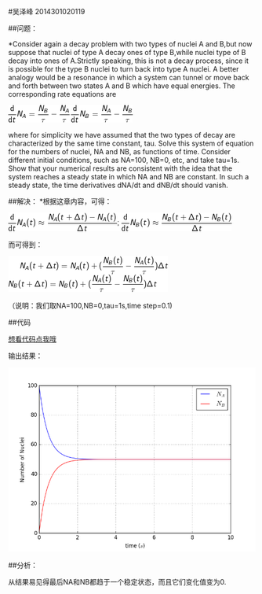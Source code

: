 
#吴泽峰  2014301020119


##问题：

*Consider again a decay problem with two types of nuclei A and B,but now suppose that nuclei of type A decay ones of type B,while 
nuclei type of B decay into ones of A.Strictly speaking, this is not a decay process, since it is possible for the type B nuclei to turn
back into type A nuclei. A better analogy would be a resonance in which a system can tunnel or move back and forth between two states A 
and B which have equal energies. The corresponding rate equations are

![](https://github.com/zefengWu/compuational_physics_N2014301020119/blob/master/CodeCogsEqn.png)

 where for simplicity we have assumed that the two types of decay are characterized by the same time constant, tau. Solve this system of
equation for the numbers of nuclei, NA and NB, as functions of time. Consider different initial conditions, such as NA=100, NB=0, etc,
and take tau=1s. Show that your numerical results are consistent with the idea that the system reaches a steady state in which NA and
NB are constant. In such a steady state, the time derivatives dNA/dt and dNB/dt should vanish.

##解决：
*根据这章内容，可得：

![](https://github.com/zefengWu/compuational_physics_N2014301020119/blob/master/1.png)
 
 而可得到：

![](https://github.com/zefengWu/compuational_physics_N2014301020119/blob/master/3.png)

（说明：我们取NA=100,NB=0,tau=1s,time step=0.1)

##代码

 [想看代码点我哦](https://github.com/zefengWu/compuational_physics_N2014301020119/blob/master/temp.py)

输出结果：

![](https://github.com/zefengWu/compuational_physics_N2014301020119/blob/master/figure_1.png)

##分析：

从结果易见得最后NA和NB都趋于一个稳定状态，而且它们变化值变为0.
